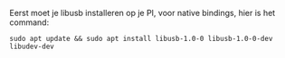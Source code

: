 Eerst moet je libusb installeren op je PI, voor native bindings, hier is het command:

`sudo apt update && sudo apt install libusb-1.0-0 libusb-1.0-0-dev libudev-dev`


